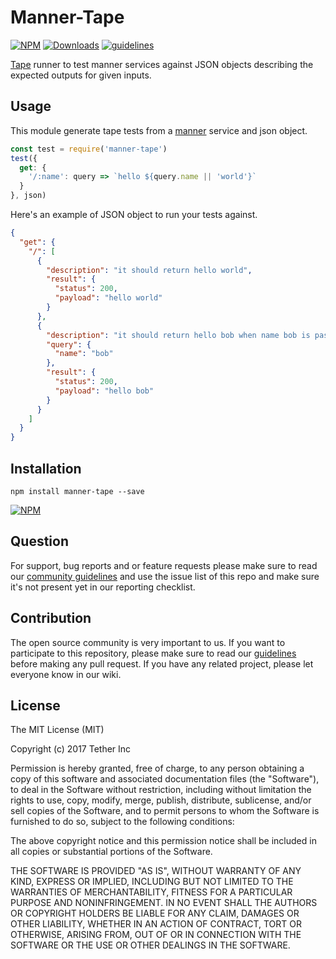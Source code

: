 # Manner-Tape

[![NPM](https://img.shields.io/npm/v/manner-tape.svg)](https://www.npmjs.com/package/manner-tape)
[![Downloads](https://img.shields.io/npm/dm/manner-tape.svg)](http://npm-stat.com/charts.html?package=manner-tape)
[![guidelines](https://tether.github.io/contribution-guide/badge-guidelines.svg)](https://github.com/tether/contribution-guide)

[Tape](https://github.com/substack/tape) runner to test manner services against JSON objects describing the expected outputs for given inputs.

## Usage

This module generate tape tests from a [manner](https://github.com/tether/manner) service and json object.

```js
const test = require('manner-tape')
test({
  get: {
    '/:name': query => `hello ${query.name || 'world'}`
  }
}, json)
```

Here's an example of JSON object to run your tests against.

```json
{
  "get": {
    "/": [
      {
        "description": "it should return hello world",
        "result": {
          "status": 200,
          "payload": "hello world"
        }
      },
      {
        "description": "it should return hello bob when name bob is passed in query",
        "query": {
          "name": "bob"
        },
        "result": {
          "status": 200,
          "payload": "hello bob"
        }
      }
    ]
  }
}
```

## Installation

```shell
npm install manner-tape --save
```

[![NPM](https://nodei.co/npm/manner-tape.png)](https://nodei.co/npm/manner-tape/)


## Question

For support, bug reports and or feature requests please make sure to read our
<a href="https://github.com/tether/contribution-guide/blob/master/community.md" target="_blank">community guidelines</a> and use the issue list of this repo and make sure it's not present yet in our reporting checklist.

## Contribution

The open source community is very important to us. If you want to participate to this repository, please make sure to read our <a href="https://github.com/tether/contribution-guide" target="_blank">guidelines</a> before making any pull request. If you have any related project, please let everyone know in our wiki.

## License

The MIT License (MIT)

Copyright (c) 2017 Tether Inc

Permission is hereby granted, free of charge, to any person obtaining a copy of this software and associated documentation files (the "Software"), to deal in the Software without restriction, including without limitation the rights to use, copy, modify, merge, publish, distribute, sublicense, and/or sell copies of the Software, and to permit persons to whom the Software is furnished to do so, subject to the following conditions:

The above copyright notice and this permission notice shall be included in all copies or substantial portions of the Software.

THE SOFTWARE IS PROVIDED "AS IS", WITHOUT WARRANTY OF ANY KIND, EXPRESS OR IMPLIED, INCLUDING BUT NOT LIMITED TO THE WARRANTIES OF MERCHANTABILITY, FITNESS FOR A PARTICULAR PURPOSE AND NONINFRINGEMENT. IN NO EVENT SHALL THE AUTHORS OR COPYRIGHT HOLDERS BE LIABLE FOR ANY CLAIM, DAMAGES OR OTHER LIABILITY, WHETHER IN AN ACTION OF CONTRACT, TORT OR OTHERWISE, ARISING FROM, OUT OF OR IN CONNECTION WITH THE SOFTWARE OR THE USE OR OTHER DEALINGS IN THE SOFTWARE.
